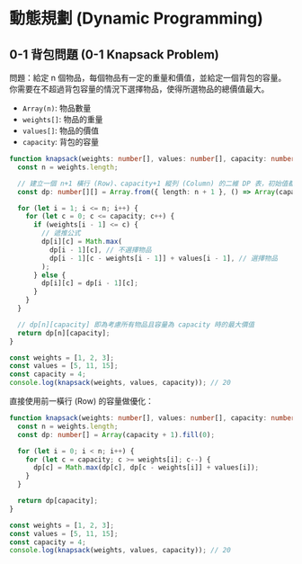 # 動態規劃 (Dynamic Programming)

## 0-1 背包問題 (0-1 Knapsack Problem)

問題：給定 n 個物品，每個物品有一定的重量和價值，並給定一個背包的容量。你需要在不超過背包容量的情況下選擇物品，使得所選物品的總價值最大。

- `Array(n)`: 物品數量
- `weights[]`: 物品的重量
- `values[]`: 物品的價值
- `capacity`: 背包的容量

```ts
function knapsack(weights: number[], values: number[], capacity: number): number {
  const n = weights.length;

  // 建立一個 n+1 橫行 (Row)、capacity+1 縱列 (Column) 的二維 DP 表，初始值都設為 0
  const dp: number[][] = Array.from({ length: n + 1 }, () => Array(capacity + 1).fill(0));

  for (let i = 1; i <= n; i++) {
    for (let c = 0; c <= capacity; c++) {
      if (weights[i - 1] <= c) {
        // 遞推公式
        dp[i][c] = Math.max(
          dp[i - 1][c], // 不選擇物品
          dp[i - 1][c - weights[i - 1]] + values[i - 1], // 選擇物品
        );
      } else {
        dp[i][c] = dp[i - 1][c];
      }
    }
  }

  // dp[n][capacity] 即為考慮所有物品且容量為 capacity 時的最大價值
  return dp[n][capacity];
}

const weights = [1, 2, 3];
const values = [5, 11, 15];
const capacity = 4;
console.log(knapsack(weights, values, capacity)); // 20
```

直接使用前一橫行 (Row) 的容量做優化：

```ts
function knapsack(weights: number[], values: number[], capacity: number): number {
  const n = weights.length;
  const dp: number[] = Array(capacity + 1).fill(0);

  for (let i = 0; i < n; i++) {
    for (let c = capacity; c >= weights[i]; c--) {
      dp[c] = Math.max(dp[c], dp[c - weights[i]] + values[i]);
    }
  }

  return dp[capacity];
}

const weights = [1, 2, 3];
const values = [5, 11, 15];
const capacity = 4;
console.log(knapsack(weights, values, capacity)); // 20
```
